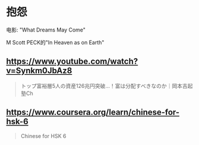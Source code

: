 # 抱怨

电影: "What Dreams May Come"

M Scott PECK的"In Heaven as on Earth"

## https://www.youtube.com/watch?v=Synkm0JbAz8

> トップ富裕層5人の資産126兆円突破…！富は分配すべきなのか｜岡本吉起塾Ch

## https://www.coursera.org/learn/chinese-for-hsk-6

> Chinese for HSK 6
